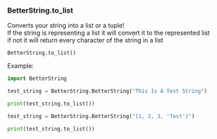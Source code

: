### BetterString.to_list
Converts your string into a list or a tuple!   
If the string is representing a list it will convert it to the represented list   
if not it will return every character of the string in a list   

`BetterString.to_list()`

Example:
```python 
import BetterString

test_string = BetterString.BetterString("This Is A Test String")

print(test_string.to_list())

test_string = BetterString.BetterString("[1, 2, 3, 'Test']")

print(test_string.to_list())
```
